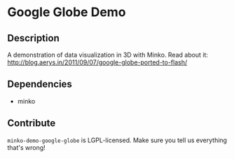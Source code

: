 Google Globe Demo
=================


Description
-----------

A demonstration of data visualization in 3D with Minko.
Read about it: http://blog.aerys.in/2011/09/07/google-globe-ported-to-flash/


Dependencies
------------

* minko


Contribute
----------

`minko-demo-google-globe` is LGPL-licensed.  Make sure you tell us everything that's wrong!
